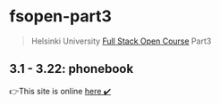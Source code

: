 # fsopen-part3

> Helsinki University [Full Stack Open Course](https://fullstackopen.com/en/part3) Part3

## 3.1 - 3.22: phonebook

👉This site is online [here ✔️](https://jokerinya-fsopen-phonebook1.herokuapp.com/)
